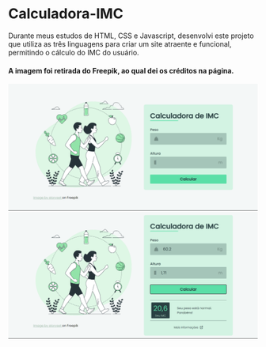 # Calculadora-IMC
Durante meus estudos de HTML, CSS e Javascript, desenvolvi este projeto que utiliza as três linguagens para criar um site atraente e funcional, permitindo o cálculo do IMC do usuário.

#### A imagem foi retirada do Freepik, ao qual dei os créditos na página.

![Printscreen-page](assets/img/printscreen-page1.png)
![other Printscreen-page](assets/img/printscreen-page2.png)